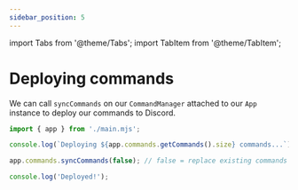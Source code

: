 ```yaml
---
sidebar_position: 5
---
```


import Tabs from '@theme/Tabs';
import TabItem from '@theme/TabItem';

# Deploying commands

We can call `syncCommands` on our `CommandManager` attached to our `App` instance to deploy our commands to Discord.

```js
import { app } from './main.mjs';

console.log(`Deploying ${app.commands.getCommands().size} commands...`);

app.commands.syncCommands(false); // false = replace existing commands deployed to Discord

console.log('Deployed!');
```
